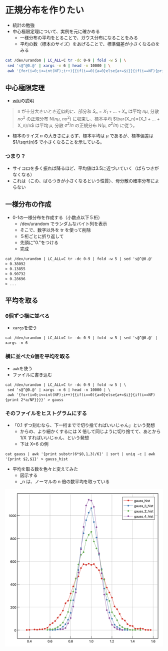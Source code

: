 # 正規分布を作りたい
- 統計の勉強
- 中心極限定理について、実例を元に確かめる
    - 一様分布の平均をとることで、ガウス分布になることをみる
    - 平均の数（標本のサイズ）をあげることで、標準偏差が小さくなるのをみる


``` sh
cat /dev/urandom | LC_ALL=C tr -dc 0-9 | fold -w 5 | \
 sed 's@^@0.@' | xargs -n 6 | head -n 10000 | \
 awk '{for(i=0;i<=int(NF);i++){{if(i==0){a=0}else{a+=$i}}{if(i==NF){print 2*a/NF}}}}' > gauss
```

## 中心極限定理
- [wiki](https://ja.wikipedia.org/wiki/%E4%B8%AD%E5%BF%83%E6%A5%B5%E9%99%90%E5%AE%9A%E7%90%86)の説明
> n が十分大きいとき近似的に、部分和 $S_n = X_1 + … + X_n$ は平均 $n\mu$, 分散 $n\sigma^2$ の正規分布 N($n\mu$, $n\sigma^2$) に収束し、標本平均 $\bar{X_n}=(X_1 + … + X_n)/n$ は平均 $\mu$, 分散 $\sigma^2/n$ の正規分布 N(μ, $\sigma^2/n$) に従う。

- 標本のサイズ $n$ の大きさによらず、標本平均は $\mu$ であるが、標準偏差は $1/\sqrt{n}$ で小さくなることを示している。

### つまり？
- サイコロを多く振れば降るほど、平均値は3.5に近づいていく（ばらつきがなくなる）
- これは（この、ばらつきが小さくなるという性質）、母分散の確率分布によらない

## 一様分布の作成
- 0-1の一様分布を作成する（小数点以下５桁）
    - /dev/urandom でランダムなバイト列を表示
    - そこで、数字以外を tr を使って削除
    - ５桁ごとに折り返して
    - 先頭に"0."をつける
    - 完成
```
cat /dev/urandom | LC_ALL=C tr -dc 0-9 | fold -w 5 | sed 's@^@0.@' 
> 0.38092
> 0.13855
> 0.90732
> 0.28696
> ...
```

## 平均を取る

### 6個ずつ横に並べる
- `xargs`を使う
```
cat /dev/urandom | LC_ALL=C tr -dc 0-9 | fold -w 5 | sed 's@^@0.@' | xargs -n 6
```

### 横に並べた6個を平均を取る
- `awk`を使う
- ファイルに書き込む
```
cat /dev/urandom | LC_ALL=C tr -dc 0-9 | fold -w 5 | \
 sed 's@^@0.@' | xargs -n 6 | head -n 10000 | \
 awk '{for(i=0;i<=int(NF);i++){{if(i==0){a=0}else{a+=$i}}{if(i==NF){print 2*a/NF}}}}' > gauss
```

### そのファイルをヒストグラムにする
- 「0.1 ずつ刻むなら、下一桁までで切り捨てればいいじゃん」という発想
    - からの、より細かくするには X 倍して同じように切り捨てて、あとから 1/X すればいいじゃん、という発想
    - 下は X=6 の例
```
cat gauss | awk '{print substr(6*$0,1,3)/6}' | sort | uniq -c | awk '{print $2,$1}' > gauss_hist
```

- 平均を取る数を色々と変えてみた
    - 図示する
    - _n は、ノーマルの n 倍の数平均を取っている

![gauss](./gaus.png)


